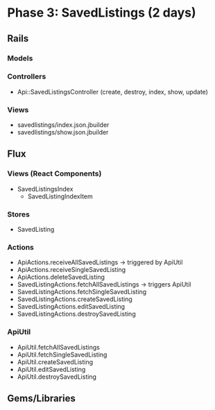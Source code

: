 # Phase 3: SavedListings (2 days)

## Rails
### Models

### Controllers
* Api::SavedListingsController (create, destroy, index, show, update)

### Views
* savedlistings/index.json.jbuilder
* savedlistings/show.json.jbuilder

## Flux
### Views (React Components)
* SavedListingsIndex
  - SavedListingIndexItem

### Stores
* SavedListing

### Actions
* ApiActions.receiveAllSavedListings -> triggered by ApiUtil
* ApiActions.receiveSingleSavedListing
* ApiActions.deleteSavedListing
* SavedListingActions.fetchAllSavedListings -> triggers ApiUtil
* SavedListingActions.fetchSingleSavedListing
* SavedListingActions.createSavedListing
* SavedListingActions.editSavedListing
* SavedListingActions.destroySavedListing

### ApiUtil
* ApiUtil.fetchAllSavedListings
* ApiUtil.fetchSingleSavedListing
* ApiUtil.createSavedListing
* ApiUtil.editSavedListing
* ApiUtil.destroySavedListing

## Gems/Libraries
